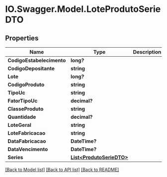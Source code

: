 # IO.Swagger.Model.LoteProdutoSerieDTO
## Properties

Name | Type | Description | Notes
------------ | ------------- | ------------- | -------------
**CodigoEstabelecimento** | **long?** |  | [optional] 
**CodigoDepositante** | **string** |  | [optional] 
**Lote** | **long?** |  | [optional] 
**CodigoProduto** | **string** |  | [optional] 
**TipoUc** | **string** |  | [optional] 
**FatorTipoUc** | **decimal?** |  | [optional] 
**ClasseProduto** | **string** |  | [optional] 
**Quantidade** | **decimal?** |  | [optional] 
**LoteGeral** | **string** |  | [optional] 
**LoteFabricacao** | **string** |  | [optional] 
**DataFabricacao** | **DateTime?** |  | [optional] 
**DataVencimento** | **DateTime?** |  | [optional] 
**Series** | [**List&lt;ProdutoSerieDTO&gt;**](ProdutoSerieDTO.md) |  | [optional] 

[[Back to Model list]](../README.md#documentation-for-models) [[Back to API list]](../README.md#documentation-for-api-endpoints) [[Back to README]](../README.md)


